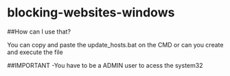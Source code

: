 # blocking-websites-windows

##How can I use that?
<p> You can copy and paste the update_hosts.bat on the CMD or can you create and execute the file </p>

##IMPORTANT
-You have to be a ADMIN user to acess the system32
